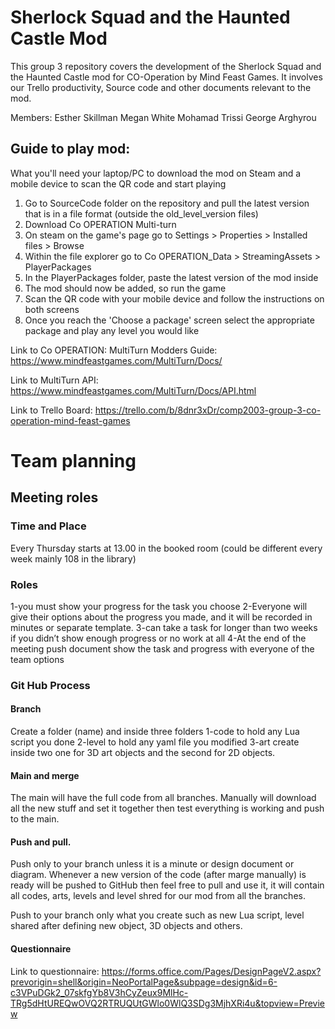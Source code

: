 # Sherlock Squad and the Haunted Castle Mod
This group 3 repository covers the development of the Sherlock Squad and the Haunted Castle mod for CO-Operation by Mind Feast Games. It involves our Trello productivity, Source code and other documents relevant to the mod.    

Members:
Esther Skillman
Megan White
Mohamad Trissi
George Arghyrou

## Guide to play mod:
What you'll need your laptop/PC to download the mod on Steam and a mobile device to scan the QR code and start playing
1) Go to SourceCode folder on the repository and pull the latest version that is in a file format (outside the old_level_version files)
2) Download Co OPERATION Multi-turn
3) On steam on the game's page go to Settings > Properties > Installed files > Browse
4) Within the file explorer go to Co OPERATION_Data > StreamingAssets > PlayerPackages
5) In the PlayerPackages folder, paste the latest version of the mod inside
6) The mod should now be added, so run the game
7) Scan the QR code with your mobile device and follow the instructions on both screens 
8) Once you reach the 'Choose a package' screen select the appropriate package and play any level you would like

Link to Co OPERATION: MultiTurn Modders Guide:
https://www.mindfeastgames.com/MultiTurn/Docs/

Link to MultiTurn API:
https://www.mindfeastgames.com/MultiTurn/Docs/API.html

Link to Trello Board: 
https://trello.com/b/8dnr3xDr/comp2003-group-3-co-operation-mind-feast-games

# Team planning

## Meeting roles

### Time and Place
Every Thursday starts at 13.00 in the booked room (could be different every week mainly 108 in the library) 

### Roles 
1-you must show your progress for the task you choose 
2-Everyone will give their options about the progress you made, and it will be recorded in minutes or separate template. 
3-can take a task for longer than two weeks if you didn’t show enough progress or no work at all 
4-At the end of the meeting push document show the task and progress with everyone of the team options

### Git Hub Process

#### Branch
Create a folder (name) and inside three folders 
1-code to hold any Lua script you done 
2-level to hold any yaml file you modified 
3-art create inside two one for 3D art objects and the second for 2D objects.

#### Main and merge 
The main will have the full code from all branches. Manually will download all the new stuff and set it together then test everything is working and push to the main.

#### Push and pull. 
Push only to your branch unless it is a minute or design document or diagram.
Whenever a new version of the code (after marge manually) is ready will be pushed to GitHub then feel free to pull and use it, it will contain all codes, arts, levels and level shred for our mod from all the branches.

Push to your branch only what you create such as new Lua script, level shared after defining new object, 3D objects and others.

#### Questionnaire 
Link to questionnaire:
https://forms.office.com/Pages/DesignPageV2.aspx?prevorigin=shell&origin=NeoPortalPage&subpage=design&id=6-c3VPuDGk2_07skfgYb8V3hCyZeux9MlHc-TRg5dHtUREQwOVQ2RTRUQUtGWlo0WlQ3SDg3MjhXRi4u&topview=Preview




